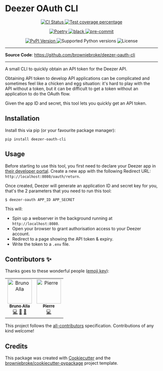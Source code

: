 # Deezer OAuth CLI

<p align="center">
  <a href="https://github.com/browniebroke/deezer-oauth-cli/actions/workflows/ci.yml?query=branch%3Amain">
    <img src="https://img.shields.io/github/actions/workflow/status/browniebroke/deezer-oauth-cli/ci.yml?branch=main&label=CI&logo=github&style=flat-square" alt="CI Status" >
  </a>
  <a href="https://codecov.io/gh/browniebroke/deezer-oauth-cli">
    <img src="https://img.shields.io/codecov/c/github/browniebroke/deezer-oauth-cli.svg?logo=codecov&logoColor=fff&style=flat-square" alt="Test coverage percentage">
  </a>
</p>
<p align="center">
  <a href="https://python-poetry.org/">
    <img src="https://img.shields.io/endpoint?url=https://python-poetry.org/badge/v0.json" alt="Poetry">
  </a>
  <a href="https://github.com/ambv/black">
    <img src="https://img.shields.io/badge/code%20style-black-000000.svg?style=flat-square" alt="black">
  </a>
  <a href="https://github.com/pre-commit/pre-commit">
    <img src="https://img.shields.io/badge/pre--commit-enabled-brightgreen?logo=pre-commit&logoColor=white&style=flat-square" alt="pre-commit">
  </a>
</p>
<p align="center">
  <a href="https://pypi.org/project/deezer-oauth-cli/">
    <img src="https://img.shields.io/pypi/v/deezer-oauth-cli.svg?logo=python&logoColor=fff&style=flat-square" alt="PyPI Version">
  </a>
  <img src="https://img.shields.io/pypi/pyversions/deezer-oauth-cli.svg?style=flat-square&logo=python&amp;logoColor=fff" alt="Supported Python versions">
  <img src="https://img.shields.io/pypi/l/deezer-oauth-cli.svg?style=flat-square" alt="License">
</p>

---

**Source Code**: <a href="https://github.com/browniebroke/deezer-oauth-cli" target="_blank">https://github.com/browniebroke/deezer-oauth-cli</a>

---

A small CLI to quickly obtain an API token for the Deezer API.

Obtaining API token to develop API applications can be complicated and sometimes feel like a chicken and egg situation: it's hard to play with the API without a token, but it can be difficult to get a token without an application to do the OAuth flow.

Given the app ID and secret, this tool lets you quickly get an API token.

## Installation

Install this via pip (or your favourite package manager):

`pip install deezer-oauth-cli`

## Usage

Before starting to use this tool, you first need to declare your Deezer app in [their developer portal](https://developers.deezer.com). Create a new app with the following Redirect URL: `http://localhost:8080/oauth/return`.

Once created, Deezer will generate an application ID and secret key for you, that's the 2 parameters that you need to run this tool:

```shell
$ deezer-oauth APP_ID APP_SECRET
```

This will:

- Spin up a webserver in the background running at `http://localhost:8080`.
- Open your browser to grant authorisation access to your Deezer account.
- Redirect to a page showing the API token & expiry.
- Write the token to a `.env` file.

## Contributors ✨

Thanks goes to these wonderful people ([emoji key](https://allcontributors.org/docs/en/emoji-key)):

<!-- prettier-ignore-start -->
<!-- ALL-CONTRIBUTORS-LIST:START - Do not remove or modify this section -->
<!-- prettier-ignore-start -->
<!-- markdownlint-disable -->
<table>
  <tbody>
    <tr>
      <td align="center"><a href="https://browniebroke.com/"><img src="https://avatars.githubusercontent.com/u/861044?v=4?s=80" width="80px;" alt="Bruno Alla"/><br /><sub><b>Bruno Alla</b></sub></a><br /><a href="https://github.com/browniebroke/deezer-oauth-cli/commits?author=browniebroke" title="Code">💻</a> <a href="#ideas-browniebroke" title="Ideas, Planning, & Feedback">🤔</a> <a href="https://github.com/browniebroke/deezer-oauth-cli/commits?author=browniebroke" title="Documentation">📖</a></td>
      <td align="center"><a href="https://github.com/prndrbr"><img src="https://avatars.githubusercontent.com/u/96344856?v=4?s=80" width="80px;" alt="Pierre"/><br /><sub><b>Pierre</b></sub></a><br /><a href="https://github.com/browniebroke/deezer-oauth-cli/commits?author=prndrbr" title="Code">💻</a></td>
    </tr>
  </tbody>
</table>

<!-- markdownlint-restore -->
<!-- prettier-ignore-end -->

<!-- ALL-CONTRIBUTORS-LIST:END -->
<!-- prettier-ignore-end -->

This project follows the [all-contributors](https://github.com/all-contributors/all-contributors) specification. Contributions of any kind welcome!

## Credits

This package was created with
[Cookiecutter](https://github.com/audreyr/cookiecutter) and the
[browniebroke/cookiecutter-pypackage](https://github.com/browniebroke/cookiecutter-pypackage)
project template.
